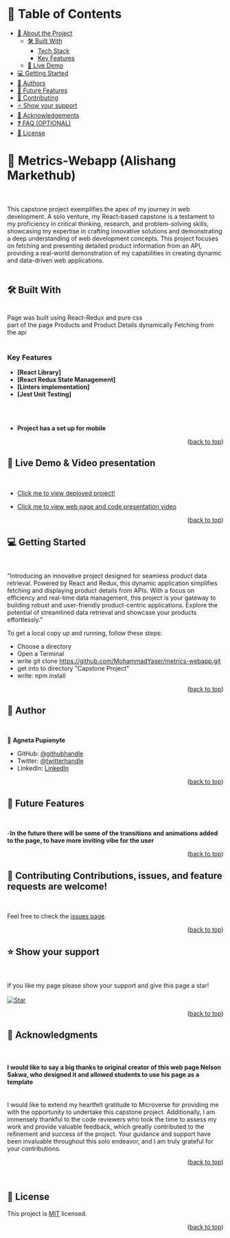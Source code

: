 <a name="readme-top"></a>

# 📗 Table of Contents

- [📖 About the Project](#about-project)
  - [🛠 Built With](#built-with)
    - [Tech Stack](#tech-stack)
    - [Key Features](#key-features)
  - [🚀 Live Demo](#live-demo)
- [💻 Getting Started](#getting-started)
- [👥 Authors](#authors)
- [🔭 Future Features](#future-features)
- [🤝 Contributing](#contributing)
- [⭐️ Show your support](#support)
- [🙏 Acknowledgements](#acknowledgements)
- [❓ FAQ (OPTIONAL)](#faq)
- [📝 License](#license)


# 📖 Metrics-Webapp (Alishang Markethub) <a name="about-project"></a>
<br>
<br>
This capstone project exemplifies the apex of my journey in web development. A solo venture, my React-based capstone is a testament to my proficiency in critical thinking, research, and problem-solving skills, showcasing my expertise in crafting innovative solutions and demonstrating a deep understanding of web development concepts. This project focuses on fetching and presenting detailed product information from an API, providing a real-world demonstration of my capabilities in creating dynamic and data-driven web applications.
<br>
<br>

## 🛠 Built With <a name="built-with"></a>
<br>


  <summary>Page was built using React-Redux and pure css<br>
  part of the page Products and Product Details dynamically Fetching from the api</summary>

<br>

### Key Features <a name="key-features"></a>

- **[React Library]**
- **[React Redux State Management]**
- **[Linters implementation]**
- **[Jest Unit Testing]**
<br>

<br>

- **Project has a set up for mobile**


<p align="right">(<a href="#readme-top">back to top</a>)</p>



## 🚀 Live Demo & Video presentation <a name="live-demo"></a> <a name='video'></a>
<br>

- [Click me to view deployed project!](https://fetch-items--effervescent-cactus-317fef.netlify.app/)

- [Click me to view web page and code presentation video](https://www.loom.com/share/b5b574ce35c849a2a52ca0e59aa5e59f)

<p align="right">(<a href="#readme-top">back to top</a>)</p>


## 💻 Getting Started <a name="getting-started"></a>
<br>

"Introducing an innovative project designed for seamless product data retrieval. Powered by React and Redux, this dynamic application simplifies fetching and displaying product details from APIs. With a focus on efficiency and real-time data management, this project is your gateway to building robust and user-friendly product-centric applications. Explore the potential of streamlined data retrieval and showcase your products effortlessly."

To get a local copy up and running, follow these steps:
<br>
- Choose a directory
- Open a Terminal
- write git clone https://github.com/MohammadYaser/metrics-webapp.git
- get into to directory "Capstone Project"
- write: npm install

<p align="right">(<a href="#readme-top">back to top</a>)</p>


## 👥 Author <a name="authors"></a>
<br>


👤 **Agneta Pupienyte**

- GitHub: [@githubhandle](https://github.com/MohammadYaser)
- Twitter: [@twitterhandle](https://twitter.com/Yaser_Safi19)
- LinkedIn: [LinkedIn](https://www.linkedin.com/in/mohammad-yaser-safi-a12083270)


<p align="right">(<a href="#readme-top">back to top</a>)</p>



## 🔭 Future Features <a name="future-features"></a>
<br>

-**In the future there will be some of the transitions and animations added to the page, to have more inviting vibe for the user**


<p align="right">(<a href="#readme-top">back to top</a>)</p>


## 🤝 Contributing <a name="contributing"></a>Contributions, issues, and feature requests are welcome!
<br>

Feel free to check the [issues page](https://github.com/MohammadYaser/metrics-webapp/issues).

<p align="right">(<a href="#readme-top">back to top</a>)</p>



## ⭐️ Show your support <a name="support"></a>
<br>

If you like my page please show your support and give this page a star!
<br>
<br>
[![Star](https://img.shields.io/github/stars/MohammadYaser/metrics-webapp?style=social)](https://github.com/MohammadYaser/metrics-webapp)



<p align="right">(<a href="#readme-top">back to top</a>)</p>


## 🙏 Acknowledgments <a name="acknowledgements"></a>
<br>

#### **I would like to say a big thanks to original creator of this web page Nelson Sakwa, who designed it and allowed students to use his page as a template** ####

<br>
I would like to extend my heartfelt gratitude to Microverse for providing me with the opportunity to undertake this capstone project. Additionally, I am immensely thankful to the code reviewers who took the time to assess my work and provide valuable feedback, which greatly contributed to the refinement and success of the project. Your guidance and support have been invaluable throughout this solo endeavor, and I am truly grateful for your contributions.

<p align="right">(<a href="#readme-top">back to top</a>)</p>
<br>

## 📝 License <a name="license"></a>

This project is [MIT](./LICENSE) licensed.

<p align="right">(<a href="#readme-top">back to top</a>)</p>
